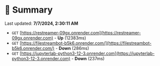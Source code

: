 # 📖 Summary
Last updated: **7/7/2024, 2:30:11 AM**

- `GET` [https://restreamer-09gx.onrender.com](https://restreamer-09gx.onrender.com) - **Up** (12383ms)
- `GET` [https://filestreambot-b5k6.onrender.com/](https://filestreambot-b5k6.onrender.com/) - **Down** (286ms)
- `GET` [https://jupyterlab-python3-12-3.onrender.com](https://jupyterlab-python3-12-3.onrender.com) - **Down** (237ms)
